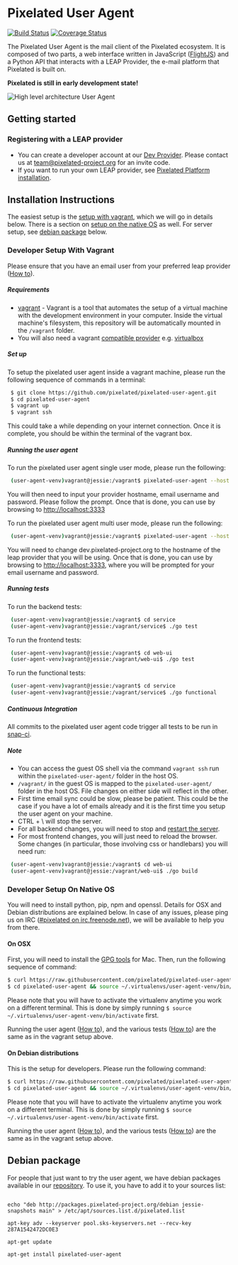 Pixelated User Agent
====================

[![Build Status](https://snap-ci.com/pixelated/pixelated-user-agent/branch/master/build_image)](https://snap-ci.com/pixelated/pixelated-user-agent/branch/master) [
![Coverage Status](https://coveralls.io/repos/pixelated/pixelated-user-agent/badge.svg?branch=master)](https://coveralls.io/r/pixelated/pixelated-user-agent?branch=master)

The Pixelated User Agent is the mail client of the Pixelated ecosystem. It is composed of two parts, a web interface written in JavaScript ([FlightJS](https://flightjs.github.io/)) and a Python API that interacts with a LEAP Provider, the e-mail platform that Pixelated is built on.

**Pixelated is still in early development state!**

![High level architecture User Agent](https://pixelated-project.org/assets/images/pixelated-user-agent.png)



## Getting started

### Registering with a LEAP provider
  * You can create a developer account at our [Dev Provider](https://dev.pixelated-project.org/). Please contact us at team@pixelated-project.org for an invite code.
  * If you want to run your own LEAP provider, see [Pixelated Platform installation](https://github.com/pixelated/puppet-pixelated).

## Installation Instructions
The easiest setup is the [setup with vagrant](#developer-setup-with-vagrant), which we will go in details below. There is a section on [setup on the native OS](#developer-setup-on-native-os) as well.
For server setup, see [debian package](#debian-package) below.


### Developer Setup With Vagrant
Please ensure that you have an email user from your preferred leap provider ([How to](#registering-with-a-leap-provider)).

##### Requirements
  * [vagrant](https://www.vagrantup.com/downloads.html) - Vagrant is a tool that automates the setup of a virtual machine with the development environment in your computer. Inside the virtual machine's filesystem, this repository will be automatically mounted in the `/vagrant` folder.
  * You will also need a vagrant [compatible provider](https://www.vagrantup.com/docs/providers/) e.g. [virtualbox](https://www.virtualbox.org/wiki/Downloads)

##### Set up
To setup the pixelated user agent inside a vagrant machine, please run the following sequence of commands in a terminal:

```bash
 $ git clone https://github.com/pixelated/pixelated-user-agent.git
 $ cd pixelated-user-agent
 $ vagrant up
 $ vagrant ssh
```

This could take a while depending on your internet connection.
Once it is complete, you should be within the terminal of the vagrant box.

##### Running the user agent
To run the pixelated user agent single user mode, please run the following:

```bash
 (user-agent-venv)vagrant@jessie:/vagrant$ pixelated-user-agent --host 0.0.0.0
```
You will then need to input your provider hostname, email username and password. Please follow the prompt.
Once that is done, you can use by browsing to [http://localhost:3333](http://localhost:3333)

To run the pixelated user agent multi user mode, please run the following:
```bash
 (user-agent-venv)vagrant@jessie:/vagrant$ pixelated-user-agent --host 0.0.0.0 --multi-user --provider='dev.pixelated-project.org'
```
You will need to change dev.pixelated-project.org to the hostname of the leap provider that you will be using.
Once that is done, you can use by browsing to [http://localhost:3333](http://localhost:3333), where you will be prompted for your email username and password.

##### Running tests
To run the backend tests:

```bash
 (user-agent-venv)vagrant@jessie:/vagrant$ cd service
 (user-agent-venv)vagrant@jessie:/vagrant/service$ ./go test
```

To run the frontend tests:

```bash
 (user-agent-venv)vagrant@jessie:/vagrant$ cd web-ui
 (user-agent-venv)vagrant@jessie:/vagrant/web-ui$ ./go test
```

To run the functional tests:

```bash
 (user-agent-venv)vagrant@jessie:/vagrant$ cd service
 (user-agent-venv)vagrant@jessie:/vagrant/service$ ./go functional
```

##### Continuous Integration
All commits to the pixelated user agent code trigger all tests to be run in [snap-ci](https://snap-ci.com/pixelated/pixelated-user-agent/branch/master).

##### Note
* You can access the guest OS shell via the command `vagrant ssh` run within the `pixelated-user-agent/` folder in the host OS.
* `/vagrant/` in the guest OS is mapped to the `pixelated-user-agent/` folder in the host OS. File changes on either side will reflect in the other.
* First time email sync could be slow, please be patient. This could be the case if you have a lot of emails already and it is the first time you setup the user agent on your machine.
* CTRL + \ will stop the server.
* For all backend changes, you will need to stop and [restart the server](#running-the-user-agent).
* For most frontend changes, you will just need to reload the browser. Some changes (in particular, those involving css or handlebars) you will need run:
```bash
 (user-agent-venv)vagrant@jessie:/vagrant$ cd web-ui
 (user-agent-venv)vagrant@jessie:/vagrant/web-ui$ ./go build
```

### Developer Setup On Native OS
You will need to install python, pip, npm and openssl. Details for OSX and Debian distributions are explained below.
In case of any issues, please ping us on IRC ([#pixelated on irc.freenode.net](irc://irc.freenode.net/pixelated)), we will be available to help you from there.

#### On OSX
First, you will need to install the [GPG tools](https://gpgtools.org/) for Mac.
Then, run the following sequence of command:
```bash
$ curl https://raw.githubusercontent.com/pixelated/pixelated-user-agent/master/osx_setup.sh | sh
$ cd pixelated-user-agent && source ~/.virtualenvs/user-agent-venv/bin/activate
```

Please note that you will have to activate the virtualenv anytime you work on a different terminal. This is done by simply running `$ source ~/.virtualenvs/user-agent-venv/bin/activate` first.

Running the user agent ([How to](#running-the-user-agent)), and the various tests ([How to](#running-tests)) are the same as in the vagrant setup above.

#### On Debian distributions
This is the setup for developers. Please run the following command:

```bash
$ curl https://raw.githubusercontent.com/pixelated/pixelated-user-agent/master/debian_setup.sh | sh
$ cd pixelated-user-agent && source ~/.virtualenvs/user-agent-venv/bin/activate
```

Please note that you will have to activate the virtualenv anytime you work on a different terminal. This is done by simply running `$ source ~/.virtualenvs/user-agent-venv/bin/activate` first.

Running the user agent ([How to](#running-the-user-agent)), and the various tests ([How to](#running-tests)) are the same as in the vagrant setup above.

## Debian package

For people that just want to try the user agent, we have debian packages available in our [repository](http://packages.pixelated-project.org/debian/). To use it, you have to add it to your sources list:

```shell

echo "deb http://packages.pixelated-project.org/debian jessie-snapshots main" > /etc/apt/sources.list.d/pixelated.list

apt-key adv --keyserver pool.sks-keyservers.net --recv-key 287A1542472DC0E3

apt-get update

apt-get install pixelated-user-agent
```
